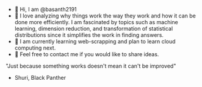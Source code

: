 - 👋 Hi, I am @basanth2191
- 👀 I love analyzing why things work the way they work and how it can be done more efficiently. I am fascinated by topics such as machine learning, dimension reduction, and transformation of statistical distributions since it simplifies the work in finding answers.
- 🌱 I am currently learning web-scrapping and plan to learn cloud computing next.
- 💞️ Feel free to contact me if you would like to share ideas.

"Just because something works doesn't mean it can't be improved"
- Shuri, Black Panther

<!---
basanth2191/basanth2191 is a ✨ special ✨ repository because its `README.md` (this file) appears on your GitHub profile.
You can click the Preview link to take a look at your changes.
--->
